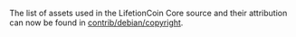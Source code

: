 The list of assets used in the LifetionCoin Core source and their attribution can now be found in [contrib/debian/copyright](../contrib/debian/copyright).
